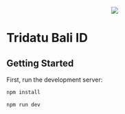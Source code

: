 <p align="center"><img src="https://firebasestorage.googleapis.com/v0/b/aloha-herbal.appspot.com/o/Screen%20Shot%202020-11-03%20at%2012.53.30.png?alt=media&token=75ce4538-c74a-4c3c-9df5-acb9d1c1bb5b"></p>

# Tridatu Bali ID

## Getting Started

First, run the development server:

```bash
npm install

npm run dev
```
